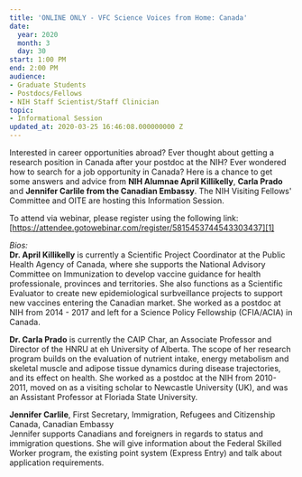 ```yaml
---
title: 'ONLINE ONLY - VFC Science Voices from Home: Canada'
date:
  year: 2020
  month: 3
  day: 30
start: 1:00 PM
end: 2:00 PM
audience:
- Graduate Students
- Postdocs/Fellows
- NIH Staff Scientist/Staff Clinician
topic:
- Informational Session
updated_at: 2020-03-25 16:46:08.000000000 Z
---
```

Interested in career opportunities abroad? Ever thought about getting a
research position in Canada after your postdoc at the NIH? Ever wondered
how to search for a job opportunity in Canada? Here is a chance to get
some answers and advice from **NIH Alumnae April Killikelly**, **Carla
Prado** and **Jennifer Carlile from the Canadian Embassy**. The NIH
Visiting Fellows\' Committee and OITE are hosting this Information
Session.

To attend via webinar, please register using the following link:  
[https://attendee.gotowebinar.com/register/5815453744543303437][1]

*Bios:*  
**Dr. April Killikelly** is currently a Scientific Project Coordinator
at the Public Health Agency of Canada, where she supports the National
Advisory Committee on Immunization to develop vaccine guidance for
health professionale, provinces and territories. She also functions as a
Scientific Evaluator to create new epidemiological surbveillance
projects to support new vaccines entering the Canadian market. She
worked as a postdoc at NIH from 2014 - 2017 and left for a Science
Policy Fellowship (CFIA/ACIA) in Canada.

**Dr. Carla Prado** is currently the CAIP Char, an Associate Professor
and Director of the HNRU at eh University of Alberta. The scope of her
research program builds on the evaluation of nutrient intake, energy
metabolism and skeletal muscle and adipose tissue dynamics during
disease trajectories, and its effect on health. She worked as a postdoc
at the NIH from 2010-2011, moved on as a visiting scholar to Newcastle
University (UK), and was an Assistant Professor at Floriada State
University.

**Jennifer Carlile**, First Secretary, Immigration, Refugees and
Citizenship Canada, Canadian Embassy  
Jennifer supports Canadians and foreigners in regards to status and
immigration questions. She will give information about the Federal
Skilled Worker program, the existing point system (Express Entry) and
talk about application requirements.



[1]: https://attendee.gotowebinar.com/register/5815453744543303437
